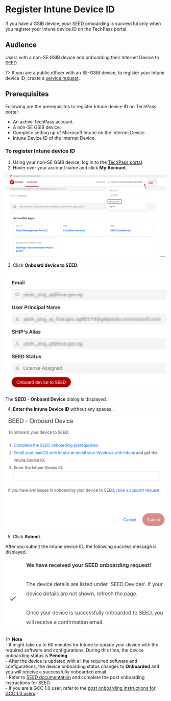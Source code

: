 # Register Intune Device ID

If you have a GSIB device, your SEED onboarding is successful only when you register your Intune device ID on the TechPass portal.

## Audience

Users with a non-SE GSIB device and onboarding their Internet Device to SEED.

?> If you are a public officer with an SE-GSIB device, to register your Intune device ID, create a [service request](https://go.gov.sg/techpass-sr).

## Prerequisites

Following are the prerequisites to register Intune device ID on TechPass portal:

- An active TechPass account.
- A non-SE GSIB device.
- Complete setting up of Microsoft Intune on the Internet Device.
- Intune Device ID of the Internet Device.

### To register Intune device ID

1. Using your non-SE GSIB device, log in to the [TechPass portal](https://portal.techpass.gov.sg).
2. Hover over your account name and click **My Account**.

<kbd>![view-account](assets/images/onboarding/po-non-se/view-account-or-profile.png)</kbd>

3. Click **Onboard device to SEED**.

<kbd>![onboard-device-to-seed](assets/images/seed/licence-assigned-onboard-device.png)</kbd>

The **SEED - Onboard Device** dialog is displayed.

4. **Enter the Intune Device ID** without any spaces .

<kbd>![instructions-to-onboard-device-to-seed](assets/images/seed/onboard-device.png)</kbd>

5. Click **Submit**.

After you submit the Intune device ID, the following success message is displayed.

<kbd>![onboard-device-success](assets/images/seed/onboard-device-success.png)</kbd>

?> **Note**<br>- It might take up to 60 minutes for Intune to update your device with the required software and configurations. During this time, the device onboarding status is **Pending**.<br>- After the device is updated with all the required software and configurations, the device onboarding status changes to **Onboarded** and you will receive a successfully onboarded email.<br>- Refer to [SEED documentation](https://docs.developer.tech.gov.sg/docs/security-suite-for-engineering-endpoint-devices/post-onboarding-instructions/post-onboarding-steps-and-verification) and complete the post onboarding instructions for SEED.<br>- If you are a GCC 1.0 user, refer to the [post onboarding instructions for GCC 1.0 users](https://docs.developer.tech.gov.sg/docs/security-suite-for-engineering-endpoint-devices/#/post-onboarding-instructions/gcc-1.0-users).